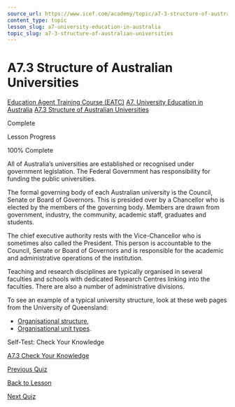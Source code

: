 ```yaml
---
source_url: https://www.icef.com/academy/topic/a7-3-structure-of-australian-universities/
content_type: topic
lesson_slug: a7-university-education-in-australia
topic_slug: a7-3-structure-of-australian-universities
---
```


# A7.3 Structure of Australian Universities

[Education Agent Training Course (EATC)](https://www.icef.com/academy/courses/education-agent-training-course-eatc/) [A7. University Education in Australia](https://www.icef.com/academy/lessons/a7-university-education-in-australia/) [A7.3 Structure of Australian Universities](https://www.icef.com/academy/topic/a7-3-structure-of-australian-universities/)

Complete

Lesson Progress 

100% Complete 

All of Australia’s universities are established or recognised under government legislation. The Federal Government has responsibility for funding the public universities.

The formal governing body of each Australian university is the Council, Senate or Board of Governors. This is presided over by a Chancellor who is elected by the members of the governing body. Members are drawn from government, industry, the community, academic staff, graduates and students.

The chief executive authority rests with the Vice-Chancellor who is sometimes also called the President. This person is accountable to the Council, Senate or Board of Governors and is responsible for the academic and administrative operations of the institution.

Teaching and research disciplines are typically organised in several faculties and schools with dedicated Research Centres linking into the faculties. There are also a number of administrative divisions.

To see an example of a typical university structure, look at these web pages from the University of Queensland:

  * [Organisational structure](http://www.uq.edu.au/departments/structure.html),
  * [Organisational unit types](http://www.uq.edu.au/departments/unit_types.html).



Self-Test: Check Your Knowledge

[ A7.3 Check Your Knowledge ](https://www.icef.com/academy/quizzes/a7-3-check-your-knowledge/)

[ Previous Quiz ](https://www.icef.com/academy/quizzes/a7-2-check-your-knowledge/)

[Back to Lesson](https://www.icef.com/academy/lessons/a7-university-education-in-australia/)

[ Next Quiz ](https://www.icef.com/academy/quizzes/a7-3-check-your-knowledge/)
